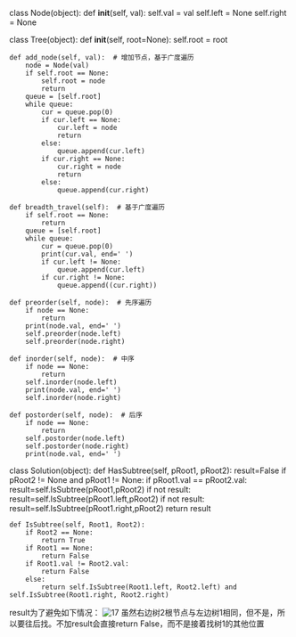 class Node(object):
    def __init__(self, val):
        self.val = val
        self.left = None
        self.right = None


class Tree(object):
    def __init__(self, root=None):
        self.root = root

    def add_node(self, val):  # 增加节点，基于广度遍历
        node = Node(val)
        if self.root == None:
            self.root = node
            return
        queue = [self.root]
        while queue:
            cur = queue.pop(0)
            if cur.left == None:
                cur.left = node
                return
            else:
                queue.append(cur.left)
            if cur.right == None:
                cur.right = node
                return
            else:
                queue.append(cur.right)

    def breadth_travel(self):  # 基于广度遍历
        if self.root == None:
            return
        queue = [self.root]
        while queue:
            cur = queue.pop(0)
            print(cur.val, end=' ')
            if cur.left != None:
                queue.append(cur.left)
            if cur.right != None:
                queue.append((cur.right))

    def preorder(self, node):  # 先序遍历
        if node == None:
            return
        print(node.val, end=' ')
        self.preorder(node.left)
        self.preorder(node.right)

    def inorder(self, node):  # 中序
        if node == None:
            return
        self.inorder(node.left)
        print(node.val, end=' ')
        self.inorder(node.right)

    def postorder(self, node):  # 后序
        if node == None:
            return
        self.postorder(node.left)
        self.postorder(node.right)
        print(node.val, end=' ')


class Solution(object):
    def HasSubtree(self, pRoot1, pRoot2):
        result=False
        if pRoot2 != None and pRoot1 != None:
            if pRoot1.val == pRoot2.val:
                result=self.IsSubtree(pRoot1,pRoot2)
            if not result:                                      
                result=self.IsSubtree(pRoot1.left,pRoot2)
            if not result:
                result=self.IsSubtree(pRoot1.right,pRoot2)
        return result



    def IsSubtree(self, Root1, Root2):
        if Root2 == None:
            return True
        if Root1 == None:
            return False
        if Root1.val != Root2.val:
            return False
        else:
            return self.IsSubtree(Root1.left, Root2.left) and self.IsSubtree(Root1.right, Root2.right)
            
result为了避免如下情况：
![17](https://github.com/fykadm/-offer/blob/master/17%E5%9B%BE.PNG?raw=true)
虽然右边树2根节点与左边树1相同，但不是，所以要往后找。不加result会直接return False，而不是接着找树1的其他位置
